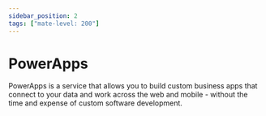 ```yaml
---
sidebar_position: 2
tags: ["mate-level: 200"]
---
```

# PowerApps

PowerApps is a service that allows you to build custom business apps that connect to your data and work across the web and mobile - without the time and expense of custom software development.